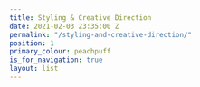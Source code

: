 ```yaml
---
title: Styling & Creative Direction
date: 2021-02-03 23:35:00 Z
permalink: "/styling-and-creative-direction/"
position: 1
primary_colour: peachpuff
is_for_navigation: true
layout: list
---
```


